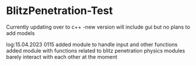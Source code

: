 # BlitzPenetration-Test

Currently updating over to c++
-new version will include gui but no plans to add models

log:15.04.2023 0115
added module to handle input and other functions
added module with functions related to blitz penetration physics
modules barely interact with each other at the moment

